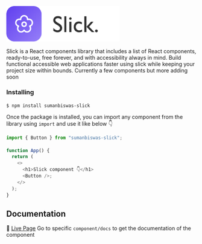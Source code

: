 <p align="left">
  <picture>
    <source media="(prefers-color-scheme: dark)" srcset="./assets/logo-light.png">
    <img alt="Slick.png" src="./assets/logo-dark.png" width="300px">
  </picture>
</p>

Slick is a React components library that includes a list of React components, ready-to-use, free forever, and with accessibility always in mind. Build functional accessible web applications faster using slick while keeping your project size within bounds. Currently a few components but more adding soon

### Installing

```shell
$ npm install sumanbiswas-slick
```

Once the package is installed, you can import any component from the library using `import` and use it like below 👇

```js
import { Button } from "sumanbiswas-slick";

function App() {
  return (
    <>
      <h1>Slick component 👇</h1>
      <Button />;
    </>
  );
}
```

## Documentation

📑 [Live Page](https://sumanbiswas-slick.netlify.app/)
Go to specific `component/docs` to get the documentation of the component
